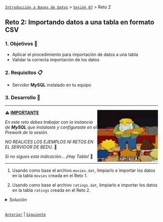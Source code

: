 [`Introducción a Bases de Datos`](../../Readme.md) > [`Sesión 07`](../Readme.md) > Reto 2

## Reto 2: Importando datos a una tabla en formato CSV

### 1. Objetivos :dart:
- Aplicar el procedimiento para importación de datos a una tabla
- Validar la correcta importación de los datos

### 2. Requisitos :clipboard:
- Servidor __MySQL__ instalado en tu equipo

### 3. Desarrollo :rocket:

---

<img src="../imagenes/tabla.gif" align="right" height="170" width="200"> 

:warning: <ins>**IMPORTANTE**</ins>

_En este reto debes trabajar con la instancia de __MySQL__ que instalaste y configuraste en el *Prework* de la sesión_.

_NO REALICES LOS EJEMPLOS NI RETOS EN EL SERVIDOR DE BEDU._ :pray: 

_Si no sigues esta indicación... ¡Hay Tabla!_ :eyes:

---

1. Usando como base el archivo `movies.dat`, limpiarlo e importar los datos en la tabla `movies` creada en el Reto 1.

1. Usando como base el archivo `ratings.dat`, limpiarlo e importar los datos en la tabla `ratings` creada en el Reto 2.

<details><summary>Solución</summary>
<p>

1. Agregamos el encabezado correspondiente a `movies.dat` y reemplazamos el símbolo `::` por `,`. Guardamos el archivo como `movies.csv`.

   ```
   id,title,generos
   1,Toy Story (1995),Animation|Children's|Comedy
   2,Jumanji (1995),Adventure|Children's|Fantasy
   3,Grumpier Old Men (1995),Comedy|Romance
   4,Waiting to Exhale (1995),Comedy|Drama
   5,Father of the Bride Part II (1995),Comedy
   6,Heat (1995),Action|Crime|Thriller
   7,Sabrina (1995),Comedy|Romance
   8,Tom and Huck (1995),Adventure|Children's
   9,Sudden Death (1995),Action
   10,GoldenEye (1995),Action|Adventure|Thriller
   ...
   ```

1. Agregamos el encabezado correspondiente a `ratings.dat` y reemplazamos el símbolo `::` por `,`. Guardamos el archivo como `ratings.csv`.

   ```
   userid,movieid,rating,time_stamp
   1,1193,5,978300760
   1,661,3,978302109
   1,914,3,978301968
   1,3408,4,978300275
   1,2355,5,978824291
   1,1197,3,978302268
   1,1287,5,978302039
   1,2804,5,978300719
   1,594,4,978302268
   ...
   ```

1. Cargamos `movies.csv` y `ratings.csv` usando __MySQL Workbench__. Comprobamos los resultados con las siguientes consultas.

   ```sql
   SELECT *
   FROM movies
   LIMIT 10;

   SELECT *
   FROM ratings
   LIMIT 10;
   ```

</p>
</details>
<br/>

[`Anterior`](../Ejemplo-03/Readme.md) | [`Siguiente`](../Readme.md#configuración-de-mongodb-en-la-nube)
